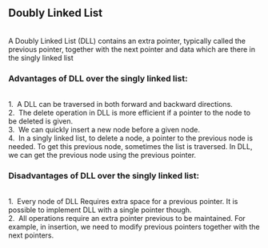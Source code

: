 <h2>Doubly Linked List</h2>
<br>A Doubly Linked List (DLL) contains an extra pointer, typically called the previous pointer, together with the next pointer and data which are there in the singly linked list
<h3>Advantages of DLL over the singly linked list:</h3>
<br>1.&nbsp;&nbsp;A DLL can be traversed in both forward and backward directions. 
<br>2.&nbsp;&nbsp;The delete operation in DLL is more efficient if a pointer to the node to be deleted is given. 
<br>3.&nbsp;&nbsp;We can quickly insert a new node before a given node. 
<br>4.&nbsp;&nbsp;In a singly linked list, to delete a node, a pointer to the previous node is needed. To get this previous node, sometimes the list is traversed. In DLL, we can get the previous node using the previous pointer. 
<h3>Disadvantages of DLL over the singly linked list:</h3>
<br>1.&nbsp;&nbsp;Every node of DLL Requires extra space for a previous pointer. It is possible to implement DLL with a single pointer though. 
<br>2.&nbsp;&nbsp;All operations require an extra pointer previous to be maintained. For example, in insertion, we need to modify previous pointers together with the next pointers.
